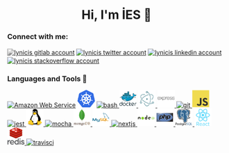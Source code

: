 <h1 align="center">Hi, I'm İES 👋</h1>

<h3 align="left">Connect with me:</h3>
<p align="left">
<a href="https://gitlab.com/lynicis" target="_blank"><img align="center" class="filter-black" src="https://icons.veryicon.com/png/o/brands/logo-1/gitlab-fill-2.png" alt="lynicis gitlab account" height="40" width="40" /></a>
<a href="https://twitter.com/lynicis" target="_blank"><img align="center" src="https://cdn.jsdelivr.net/npm/simple-icons@3.0.1/icons/twitter.svg" alt="lynicis twitter account" height="30" width="40" /></a>
<a href="https://linkedin.com/in/lynicis" target="_blank"><img align="center" src="https://cdn.jsdelivr.net/npm/simple-icons@3.0.1/icons/linkedin.svg" alt="lynicis linkedin account" height="30" width="40" /></a>
<a href="https://stackoverflow.com/users/15070866/lynicis" target="_blank"><img align="center" src="https://cdn.jsdelivr.net/npm/simple-icons@3.0.1/icons/stackoverflow.svg" alt="lynicis stackoverflow account" height="30" width="40" /></a>
</p>

<h3 align="left">Languages and Tools 🧰</h3>
<p align="left"> <a href="https://aws.amazon.com" target="_blank"><img src="https://a0.awsstatic.com/libra-css/images/logos/aws_smile-header-desktop-en-white_59x35.png" width="40" height="30" alt="Amazon Web Service" /></a> <a href="https://kubernetes.io" target="_blank"><img src="https://raw.githubusercontent.com/kubernetes/kubernetes/master/logo/logo.svg" width="40" height="40" alt="kubernetes" /></a> <a href="https://www.gnu.org/software/bash/" target="_blank"> <img src="https://www.vectorlogo.zone/logos/gnu_bash/gnu_bash-icon.svg" alt="bash" width="40" height="40"/> </a> <a href="https://www.docker.com/" target="_blank"> <img src="https://raw.githubusercontent.com/devicons/devicon/master/icons/docker/docker-original-wordmark.svg" alt="docker" width="40" height="40"/> </a> <a href="https://www.electronjs.org" target="_blank"> <img src="https://raw.githubusercontent.com/devicons/devicon/master/icons/electron/electron-original.svg" alt="electron" width="40" height="40"/> </a> <a href="https://expressjs.com" target="_blank"> <img src="https://raw.githubusercontent.com/devicons/devicon/master/icons/express/express-original-wordmark.svg" alt="express" width="40" height="40"/> </a> <a href="https://git-scm.com/" target="_blank"> <img src="https://www.vectorlogo.zone/logos/git-scm/git-scm-icon.svg" alt="git" width="40" height="40"/> </a> <a href="https://developer.mozilla.org/en-US/docs/Web/JavaScript" target="_blank"> <img src="https://raw.githubusercontent.com/devicons/devicon/master/icons/javascript/javascript-original.svg" alt="javascript" width="40" height="40"/> </a> <a href="https://jestjs.io" target="_blank"> <img src="https://www.vectorlogo.zone/logos/jestjsio/jestjsio-icon.svg" alt="jest" width="40" height="40"/> </a> <a href="https://www.linux.org/" target="_blank"> <img src="https://raw.githubusercontent.com/devicons/devicon/master/icons/linux/linux-original.svg" alt="linux" width="40" height="40"/> </a> <a href="https://mochajs.org" target="_blank"> <img src="https://www.vectorlogo.zone/logos/mochajs/mochajs-icon.svg" alt="mocha" width="40" height="40"/> </a> <a href="https://www.mongodb.com/" target="_blank"> <img src="https://raw.githubusercontent.com/devicons/devicon/master/icons/mongodb/mongodb-original-wordmark.svg" alt="mongodb" width="40" height="40"/> </a> <a href="https://www.mysql.com/" target="_blank"> <img src="https://raw.githubusercontent.com/devicons/devicon/master/icons/mysql/mysql-original-wordmark.svg" alt="mysql" width="40" height="40"/> </a> <a href="https://nextjs.org/" target="_blank"> <img src="https://cdn.worldvectorlogo.com/logos/nextjs-3.svg" alt="nextjs" width="40" height="40"/> </a> <a href="https://nodejs.org" target="_blank"> <img src="https://raw.githubusercontent.com/devicons/devicon/master/icons/nodejs/nodejs-original-wordmark.svg" alt="nodejs" width="40" height="40"/> </a> <a href="https://www.php.net" target="_blank"> <img src="https://raw.githubusercontent.com/devicons/devicon/master/icons/php/php-original.svg" alt="php" width="40" height="40"/> </a> <a href="https://www.postgresql.org" target="_blank"> <img src="https://raw.githubusercontent.com/devicons/devicon/master/icons/postgresql/postgresql-original-wordmark.svg" alt="postgresql" width="40" height="40"/> </a> <a href="https://reactjs.org/" target="_blank"> <img src="https://raw.githubusercontent.com/devicons/devicon/master/icons/react/react-original-wordmark.svg" alt="react" width="40" height="40"/> </a> <a href="https://redis.io" target="_blank"> <img src="https://raw.githubusercontent.com/devicons/devicon/master/icons/redis/redis-original-wordmark.svg" alt="redis" width="40" height="40"/> </a> <a href="https://travis-ci.org" target="_blank"> <img src="https://www.vectorlogo.zone/logos/travis-ci/travis-ci-icon.svg" alt="travisci" width="40" height="40"/>
</p>

<style>
.filter-black {
  filter: grayscale(100%);
}
</style>

